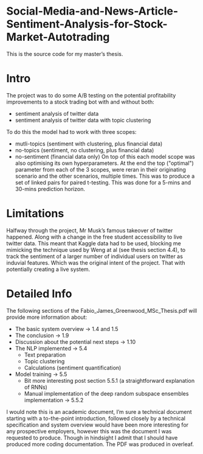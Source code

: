 # Social-Media-and-News-Article-Sentiment-Analysis-for-Stock-Market-Autotrading


This is the source code for my master’s thesis.

# Intro
The project was to do some A/B testing on the potential profitability improvements to a stock trading bot with and without both:
 - sentiment analysis of twitter data
 - sentiment analysis of twitter data with topic clustering

To do this the model had to work with three scopes:
 - mutli-topics (sentiment with clustering, plus financial data)
 - no-topics (sentiment, no clustering, plus financial data)
 - no-sentiment (financial data only)
On top of this each model scope was also optimising its own hyperparameters. At the end the top ("optimal") parameter from each of the 3 scopes, were reran in their originating scenario and the other scenarios, multiple times. This was to produce a set of linked pairs for paired t-testing. This was done for a 5-mins and 30-mins prediction horizon.

# Limitations
Halfway through the project, Mr Musk’s famous takeover of twitter happened. Along with a change in the free student accessibility to live twitter data. This meant that Kaggle data had to be used, blocking me mimicking the technique used by Weng at al (see thesis section 4.4), to track the sentiment of a larger number of individual users on twitter as induvial features. Which was the original intent of the project. That with potentially creating a live system.

# Detailed Info
The following sections of the Fabio_James_Greenwood_MSc_Thesis.pdf will provide more information about:
 - The basic system overview -> 1.4 and 1.5
 - The conclusion -> 1.9
 - Discussion about the potential next steps -> 1.10
 - The NLP implemented -> 5.4
   - Text preparation
   - Topic clustering
   - Calculations (sentiment quantification)
 - Model training -> 5.5
   - Bit more interesting post section 5.5.1 (a straightforward explanation of RNNs)
   - Manual implementation of the deep random subspace ensembles implementation -> 5.5.2

I would note this is an academic document, I’m sure a technical document starting with a to-the-point introduction, followed closely by a technical specification and system overview would have been more interesting for any prospective employers, however this was the document I was requested to produce. Though in hindsight I admit that I should have produced more coding documentation. The PDF was produced in overleaf.







